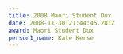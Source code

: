 ```yaml
---
title: 2008 Maori Student Dux
date: 2008-11-30T21:44:45.281Z
award: Maori Student Dux
person1_name: Kate Kerse
---
```


